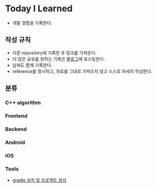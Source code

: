 # Today I Learned
* 개발 경험을 기록한다.

## 작성 규칙

* 다른 repository에 기록한 후 링크를 가져온다.
* 더 많은 공유를 원하는 기록은 [블로그](https://nali.tistory.com/)에 포스팅한다.
* 날짜도 함께 기록한다.
* reference를 명시하고, 자료를 그대로 가져오지 않고 스스로 자세히 작성한다.

## 분류

### C++ algorithm

### Frontend
### Backend
### Android
### iOS

### Tools

* [gradle 설치 및 프로젝트 생성](https://github.com/namjunemy/TIL/blob/master/Tools/gradle_project_create_windows10_eclipse.md)
